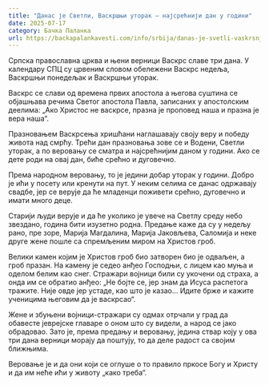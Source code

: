 ```yaml
---
title: "Данас је Светли, Васкршњи уторак – најсрећнији дан у години"
date: 2025-07-17
category: Бачка Паланка
url: https://backapalankavesti.com/info/srbija/danas-je-svetli-vaskrsnji-utorak-najsrecniji-dan-u2/
---
```


Српска православна црква и њени верници Васкрс славе три дана. У календару СПЦ су црвеним словом обележени Васкрс недеља, Васкршњи понедељак и Васкршњи уторак.

Васкрс се слави од времена првих апостола а његова суштина се објашњава речима Светог апостола Павла, записаних у апостолским деелима: „Ако Христос не васкрсе, празна је проповед наша и празна је вера наша“.

Празновањем Васкрсења хришћани наглашавају своју веру и победу живота над смрћу. Трећи дан празновања зове се и Водени, Светли уторак, а по веровању се сматра и најсрећнијим даном у години. Ако се дете роди на овај дан, биће срећно и дуговечно.

Према народном веровању, то је једини добар уторак у години. Добро је ићи у посету или кренути на пут. У неким селима се данас одржавају свадбе, јер се верује да ће младенци поживети срећно, дуговечно и имати много деце.

Старији људи верује и да ће уколико је увече на Светлу среду небо звездано, година бити изузетно родна. Предање каже да су у недељу рано, пре зоре, Марија Магдалина, Марија Јаковљева, Саломија и неке друге жене пошле са спремљеним миром на Христов гроб.

Велики камен којим је Христов гроб био затворен био је одваљен, а гроб празан. На камену је седео анђео Господњи, с лицем као муња и оделом белим као снег. Стражари војници били су укочени од страха, а онда им се обратио анђео: „Не бојте се, јер знам да Исуса распетога тражите. Није овде јер устаде, као што је казао… Идите брже и кажите ученицима његовим да је васкрсао“.

Жене и збуњени војници-стражари су одмах отрчали у град да обавесте јеврејске главаре о оном што су видели, а народ се јако обрадовао. Зато је, према предању и веровању, једина ствар коју у ова три дана верници морају да поштују, то да деле радост са својим ближњима.

Веровање је и да они који се оглуше о то правило пркосе Богу и Христу и да им неће ићи у животу „како треба“.
